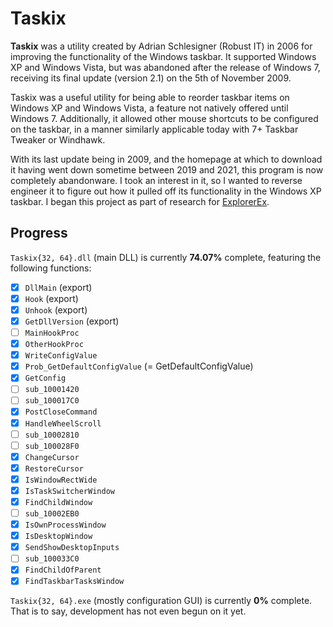 # Taskix

**Taskix** was a utility created by Adrian Schlesigner (Robust IT) in 2006 for improving the functionality of the Windows taskbar. It supported Windows XP and Windows Vista, but was abandoned after the release of Windows 7, receiving its final update (version 2.1) on the 5th of November 2009.

Taskix was a useful utility for being able to reorder taskbar items on Windows XP and Windows Vista, a feature not natively offered until Windows 7. Additionally, it allowed other mouse shortcuts to be configured on the taskbar, in a manner similarly applicable today with 7+ Taskbar Tweaker or Windhawk.

With its last update being in 2009, and the homepage at which to download it having went down sometime between 2019 and 2021, this program is now completely abandonware. I took an interest in it, so I wanted to reverse engineer it to figure out how it pulled off its functionality in the Windows XP taskbar. I began this project as part of research for [ExplorerEx](//github.com/kfh83/ExplorerEx).

## Progress

`Taskix{32, 64}.dll` (main DLL) is currently **74.07%** complete, featuring the following functions:
 - [x] `DllMain` (export)
 - [x] `Hook` (export)
 - [x] `Unhook` (export)
 - [x] `GetDllVersion` (export)
 - [ ] `MainHookProc`
 - [x] `OtherHookProc`
 - [x] `WriteConfigValue`
 - [x] `Prob_GetDefaultConfigValue` (= GetDefaultConfigValue)
 - [x] `GetConfig`
 - [ ] `sub_10001420`
 - [ ] `sub_100017C0`
 - [x] `PostCloseCommand`
 - [x] `HandleWheelScroll`
 - [ ] `sub_10002810`
 - [ ] `sub_100028F0`
 - [x] `ChangeCursor`
 - [x] `RestoreCursor`
 - [x] `IsWindowRectWide`
 - [x] `IsTaskSwitcherWindow`
 - [x] `FindChildWindow`
 - [ ] `sub_10002EB0`
 - [x] `IsOwnProcessWindow`
 - [x] `IsDesktopWindow`
 - [x] `SendShowDesktopInputs`
 - [ ] `sub_100033C0`
 - [x] `FindChildOfParent`
 - [x] `FindTaskbarTasksWindow`

`Taskix{32, 64}.exe` (mostly configuration GUI) is currently **0%** complete. That is to say, development has not even begun on it yet.